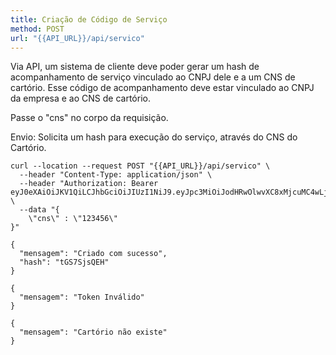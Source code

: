 ```yaml
---
title: Criação de Código de Serviço
method: POST
url: "{{API_URL}}/api/servico"
---
```



Via API, um sistema de cliente deve poder gerar um hash de acompanhamento de serviço vinculado ao CNPJ dele e a um CNS de cartório.
Esse código de acompanhamento deve estar vinculado ao CNPJ da empresa e ao CNS de cartório. 

Passe o "cns" no corpo da requisição.


Envio:
Solicita um hash para execução do serviço, através do CNS do Cartório.

```request:cURL
curl --location --request POST "{{API_URL}}/api/servico" \
  --header "Content-Type: application/json" \
  --header "Authorization: Bearer eyJ0eXAiOiJKV1QiLCJhbGciOiJIUzI1NiJ9.eyJpc3MiOiJodHRwOlwvXC8xMjcuMC4wLjE6ODAwMFwvYXBpXC9hdXRlbnRpY2FjYW8iLCJpYXQiOjE1OTEzNjgxMzgsImV4cCI6MTU5MTM3MTczOCwibmJmIjoxNTkxMzY4MTM4LCJqdGkiOiI4NGNkOThmYkNjcjRGaE41Iiwic3ViIjoiNjgyNjI5YWEtZWM1OS00NTg0LWI3NDgtZjQzNWFmOGQzZjE4IiwicHJ2IjoiYzAxMGM4OGUxMWY0MWM0Njc5YTNmMzVlMmQwYWQ3YTVlOWFiOWNkMCJ9.LgvKBsn96gVKPZCh85MJmVyh2KZR1k3dO8gUmqt5oJQ" \
  --data "{
	\"cns\" : \"123456\"
}"
```


```response:200
{
  "mensagem": "Criado com sucesso",
  "hash": "tGS7SjsQEH"
}
```


```response:401
{
  "mensagem": "Token Inválido"
}
```


```response:404
{
  "mensagem": "Cartório não existe"
}
```
